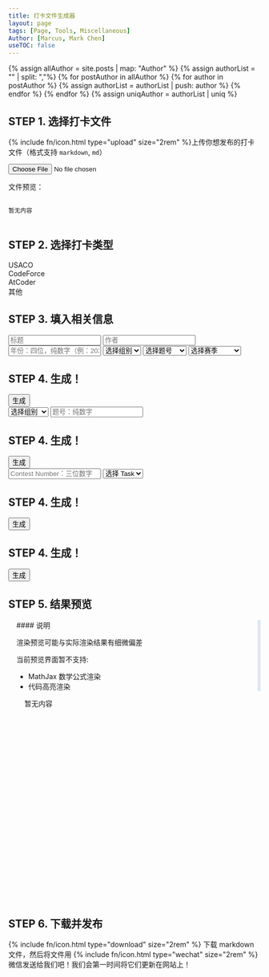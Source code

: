```yaml
---
title: 打卡文件生成器
layout: page
tags: [Page, Tools, Miscellaneous]
Author: [Marcus, Mark Chen]
useTOC: false
---
```

<script src="{{ site.baseurl }}/js/file-generator.js"></script>
<script src="{{ site.baseurl }}/js/markdown-parse.js"></script>

{% assign allAuthor = site.posts | map: "Author" %}
{% assign authorList = "" | split: ","%}
{% for postAuthor in allAuthor %}
    {% for author in postAuthor %}
        {% assign authorList = authorList | push: author %}
    {% endfor %}
{% endfor %}
{% assign uniqAuthor = authorList | uniq %}

<datalist style="display: none;" id="siteAuthor">
    {% for author in uniqAuthor %}
    <option>{{author}}</option>
    {% endfor %}
</datalist>

## STEP 1. 选择打卡文件

{% include fn/icon.html type="upload" size="2rem" %}上传你想发布的打卡文件（格式支持 `markdown`, `md`）

<input type='file' accept=".md,.markdown" onchange='openFile(event)'><br>

文件预览：

<pre style="max-height: 15rem; overflow-y: auto;">
<code id="inFileContent">
暂无内容
</code>
</pre>

## STEP 2. 选择打卡类型
<div class="button-box" id="selectors">
    <div class="main-button" id="usacoSelector" onclick="chooseSelector('usaco')" style="margin-right: 0; border-radius: 24px 0 0 24px;">
        USACO
    </div>
    <div class="main-button" id="codeforceSelector" onclick="chooseSelector('codeforce')" style="margin-right: 0; margin-left: 0;border-radius: 0;">
        CodeForce
    </div>
    <div class="main-button" id="atcoderSelector" onclick="chooseSelector('atcoder')" style="margin-right: 0; margin-left: 0;border-radius: 0;">
        AtCoder
    </div>
    <div class="main-button" id="otherSelector" onclick="chooseSelector('other')" style="margin-left: 0; border-radius: 0 24px 24px 0;">
        其他
    </div>
</div>

## STEP 3. 填入相关信息

<div>
    <input type="text" value="" id="title" placeholder="标题">
    <input type="text" value="" id="author" placeholder="作者" list="siteAuthor">
    <div id="usaco" class="input">
        <input type="text" value="" id="uyear" placeholder="年份：四位，纯数字（例：2020）">
        <select id="ugroup">
            <option value=""> 选择组别 </option>
            <option value="Platinum"> Platinum </option>
            <option value="Gold"> Gold </option>
            <option value="Silver"> Silver </option>
            <option value="Bronze"> Bronze </option>
        </select>
        <select id="uquestion">
            <option value=""> 选择题号 </option>
            <option value="1"> Question 1 </option>
            <option value="2"> Question 2 </option>
            <option value="3"> Question 3 </option>
        </select>
        <select id="useason">
            <option value=""> 选择赛季 </option>
            <option value="Jan"> January </option>
            <option value="Feb"> February </option>
            <option value="Dec"> December </option>
            <option value="Open"> Open Contest </option>
        </select>
        <h2>STEP 4. 生成！</h2>
        <button class="main-button" onclick="downloadClockInFile(generateU)">生成</button>
    </div>
    <div id="codeforce" class="input">
        <select id="cgroup">
            <option value=""> 选择组别 </option>
            <option value="1"> Division 1 </option>
            <option value="2"> Division 2 </option>
            <option value="3"> Division 3 </option>
        </select>
        <input type="text" value="" id="cquestion" placeholder="题号：纯数字" >
        <h2>STEP 4. 生成！</h2>
        <button class="main-button" onclick="downloadClockInFile(generateC)">生成</button>
    </div>
    <div id="atcoder" class="input">
        <input type="text" value="" id="anumber" placeholder="Contest Number：三位数字 （例：240）">
        <select id="aquestion">
            <option value=""> 选择 Task </option>
            <option value="A"> Task A </option>
            <option value="B"> Task B </option>
            <option value="C"> Task C </option>
            <option value="D"> Task D </option>
            <option value="E"> Task E </option>
        </select>
        <h2>STEP 4. 生成！</h2>
        <button class="main-button" onclick="downloadClockInFile(generateA)">生成</button>
    </div>
    <div id="other" class="input">
        <h2>STEP 4. 生成！</h2>
        <button class="main-button" onclick="downloadClockInFile(generateO)">生成</button>
    </div>
</div>

## STEP 5. 结果预览

<div class="horizontal-flex-box" style="height: 35rem; flex-wrap: nowrap;">
<div markdown="1" style="padding: 0 1rem; margin-right: 0; border-right: 0.4rem solid #dce6f0; ">
#### 说明

渲染预览可能与实际渲染结果有细微偏差

当前预览界面暂不支持:
* MathJax 数学公式渲染
* 代码高亮渲染
</div>
    <div class="main-content" id="outPreview" style="max-height: 34rem; overflow-y: auto; max-width: none; margin-left: 2rem; margin-right: 2rem; flex-grow: 2;">
    暂无内容
    </div>
</div>

## STEP 6. 下载并发布

<p>
{% include fn/icon.html type="download" size="2rem" %} 下载 markdown 文件，然后将文件用 {% include fn/icon.html type="wechat" size="2rem" %} 微信发送给我们吧！我们会第一时间将它们更新在网站上！
</p>

<script>
    if (document.readyState !== 'loading') {
        chooseSelector("usaco");
    } else {
        document.addEventListener('DOMContentLoaded', chooseSelector("usaco"));
    }
    function generateU(){
        let title=document.getElementById("title").value;
        let author=document.getElementById("author").value;
        let year=document.getElementById("uyear").value;
        let group=document.getElementById("ugroup").value;
        let question=document.getElementById("uquestion").value;
        let season=document.getElementById("useason").value;
        return("---\nlayout: usaco-post\ntitle: " + title +"\ntags: [\"USACO analysis\"]\nAuthor: [\"" + author + "\"]\nyear: " + year + "\ngroup: " + group + "\nseason: " + season + "\nquestion: " + question + "\n---");
    }
    function generateC(){
        let title=document.getElementById("title").value;
        let author=document.getElementById("author").value;
        let group=document.getElementById("cgroup").value;
        let question=document.getElementById("cquestion").value;
        return("---\nlayout: post\ntitle: " + title + "\ntags: [\"CodeForce\",\"Other-analysis\"]\nAuthor: [\""+ author + "\"]\ngroup: "+ group +"\nquestion: " + question + "\n---");
    }
    function generateA(){
        let title=document.getElementById("title").value;
        let author=document.getElementById("author").value;
        let contestID = document.getElementById("anumber").value;
        let task = document.getElementById("aquestion").value;
        return("---\nlayout: post\ntitle: "+ title +"\ntags: [\"AtCoder\", \"Other-analysis\"]\nAuthor: [\""+ author +"\"]\ntestID: "+ contestID + "\ntask: " + task + "\n---");
    }
    function generateO(){
        let title=document.getElementById("title").value;
        let author=document.getElementById("author").value;
        return("---\nlayout: post\ntitle: "+ title +"\ntags: [\"Other-analysis\"]\nAuthor: [\""+ author +"\"]\n---");
    }
    function deselect(target){
        target.style.backgroundColor = "rgb(243, 247, 255)";
        target.style.color = "black";
    }
    function select(target){
        target.style.backgroundColor = "#015d9b";
        target.style.color = "ghostwhite";
    }
    function chooseSelector(target){
        document.getElementById("selectors").childNodes.forEach(function(each){
            try{deselect(each);}
            catch{;}
        });
        select(document.getElementById(target+"Selector"));
        document.querySelectorAll(".input").forEach(function(each){
            each.style.display="none";
        });
        document.getElementById(target).style.display="";
    }
    function downloadClockInFile(yamlGenerator){
        let yamlHead = yamlGenerator();
        let date = new Date();
        let dateString = date.getFullYear() + "-" + (date.getMonth() + 1) + "-" + date.getDate();
        let content = document.getElementById("inFileContent").innerText;
        let result = yamlHead + "\n" + content;
        let title = document.getElementById("title").value
        title = title.replaceAll("_", "-").replaceAll(" ", "-");
        document.getElementById("outPreview").innerHTML = marked(content);
        if(content!="\n暂无内容\n") download(dateString + "-" + title + ".md", result);
    }
</script>